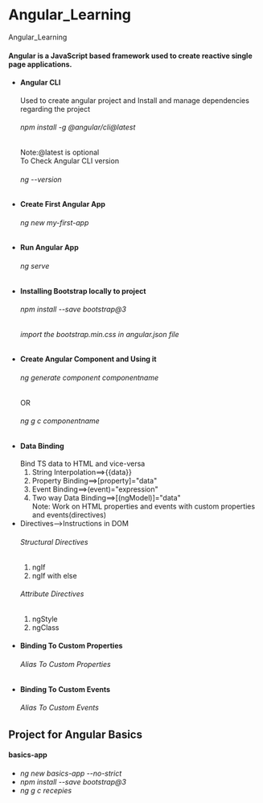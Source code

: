 # Angular_Learning

Angular_Learning

#### Angular is a JavaScript based framework used to create reactive single page applications.

<ul>
<li>
<h4>Angular CLI</h4>
Used to create angular project and Install and manage dependencies regarding the project 
<h6>npm install -g @angular/cli@latest</h6>
Note:@latest is optional</br>
To Check Angular CLI version
<h6>ng --version</h6>
</li>

<li>
<h4>Create First Angular App</h4>
<h6>ng new my-first-app</h6>
</li>

<li>
<h4>Run Angular App</h4>
<h6>ng serve</h6>
</li>

<li>
<h4>Installing Bootstrap locally to project</h4>
<h6>npm install --save bootstrap@3</h6>
<h6>import the bootstrap.min.css in angular.json file</h6>
</li>

<li>
<h4>Create Angular Component and Using it<h4>
<h6>ng generate component componentname</h6>
                  OR
<h6>ng g c componentname</h6>
</li>

<li>
<h4>Data Binding</h4>
Bind TS data to HTML and vice-versa
<ol>
<li>String Interpolation==>{{data}}</li>
<li>Property Binding==>[property]="data"</li>
<li>Event Binding==>(event)="expression"</li>
<li>Two way Data Binding==>[(ngModel)]="data"</li>
Note: Work on HTML properties and events with custom properties and events(directives)
</ol>
</li>

<li>Directives-->Instructions in DOM
<h6>Structural Directives</h6>
<ol>
<li>ngIf</li>
<li>ngIf with else</li>
</ol>
<h6>Attribute Directives</h6>
<ol>
<li>ngStyle</li>
<li>ngClass</li>
</ol>
</li>

<li>
<h4>Binding To Custom Properties</h4>
<h6>Alias To Custom Properties</h6>
</li>
<li>
<h4>Binding To Custom Events</h4>
<h6>Alias To Custom Events</h6>
</li>

</ul>

## Project for Angular Basics

<h4>basics-app</h4>
<h6>
<ul>
<li>ng new basics-app --no-strict</li>
<li>npm install --save bootstrap@3</li>
<li>ng g c recepies</li>
<ul></h6>
